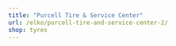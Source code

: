 ```yaml
---
title: "Purcell Tire & Service Center"
url: /elko/purcell-tire-and-service-center-2/
shop: tyres
---
```

